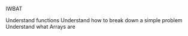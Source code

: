 IWBAT 

Understand functions
Understand how to break down a simple problem
Understand what Arrays are